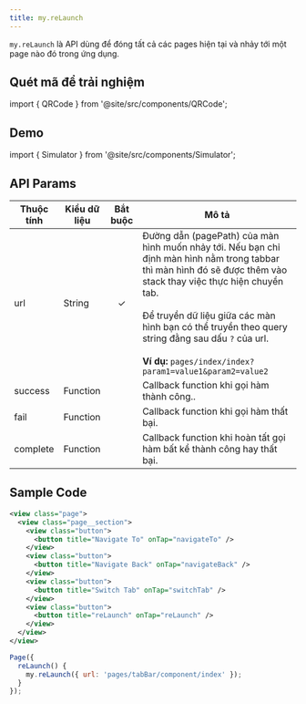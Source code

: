 ```yaml
---
title: my.reLaunch
---
```


`my.reLaunch` là API dùng để đóng tất cả các pages hiện tại và nhảy tới một page nào đó trong ứng dụng.

## Quét mã để trải nghiệm

import { QRCode } from '@site/src/components/QRCode';

<QRCode page="pages/api/navigator/index" />

## Demo

import { Simulator } from '@site/src/components/Simulator';

<Simulator page="pages/api/navigator/index" />

## API Params

| Thuộc tính | Kiểu dữ liệu | Bắt buộc | Mô tả                                                                                                                                                                                                                                                                                                                                                    |
| ---------- | ------------ | :------: | -------------------------------------------------------------------------------------------------------------------------------------------------------------------------------------------------------------------------------------------------------------------------------------------------------------------------------------------------------- |
| url        | String       |    ✓     | Đường dẫn (pagePath) của màn hình muốn nhảy tới. Nếu bạn chỉ định màn hình nằm trong tabbar thì màn hình đó sẽ được thêm vào stack thay việc thực hiện chuyển tab. <br /><br /> Để truyền dữ liệu giữa các màn hình bạn có thể truyền theo query string đằng sau dấu `?` của url. <br /><br />**Ví dụ:** `pages/index/index?param1=value1&param2=value2` |
| success    | Function     |          | Callback function khi gọi hàm thành công..                                                                                                                                                                                                                                                                                                               |
| fail       | Function     |          | Callback function khi gọi hàm thất bại.                                                                                                                                                                                                                                                                                                                  |
| complete   | Function     |          | Callback function khi hoàn tất gọi hàm bất kể thành công hay thất bại.                                                                                                                                                                                                                                                                                   |

## Sample Code

```xml
<view class="page">
  <view class="page__section">
    <view class="button">
      <button title="Navigate To" onTap="navigateTo" />
    </view>
    <view class="button">
      <button title="Navigate Back" onTap="navigateBack" />
    </view>
    <view class="button">
      <button title="Switch Tab" onTap="switchTab" />
    </view>
    <view class="button">
      <button title="reLaunch" onTap="reLaunch" />
    </view>
  </view>
</view>
```

```js
Page({
  reLaunch() {
    my.reLaunch({ url: 'pages/tabBar/component/index' });
  }
});
```

